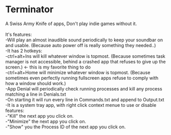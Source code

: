 # Terminator
A Swiss Army Knife of apps, Don't play indie games without it.<br>
<br>
It's features:<br>
  -Will play an almost inaudible sound periodically to keep your soundbar on and usable. (Because auto power off is really something they needed..)<br>
  -It has 2 hotkeys: <br>
    -ctrl+alt+Ins will kill whatever window is topmost. (Because sometimes task manager is not accessible, behind a crashed app that refuses to give up the screen.) <- this is my favorite thing to do<br>
    -ctrl+alt+Home will minimize whatever window is topmost. (Because sometimes even perfectly running fullscreen apps refuse to comply with how a window should work.)<br>
  -App Denial will periodically check running processes and kill any process matching a line in Denials.txt<br>
  -On starting it will run every line in Commands.txt and append to Output.txt<br>
  -It is a system tray app, with right click context menue to use or disable features:<br>
    -"Kill" the next app you click on.<br>
    -"Minimize" the next app you click on.<br>
    -"Show" you the Process ID of the next app you click on.<br>

